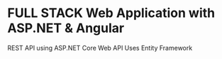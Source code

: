 # FULL STACK Web Application with ASP.NET & Angular
REST API using ASP.NET Core Web API
Uses Entity Framework 
